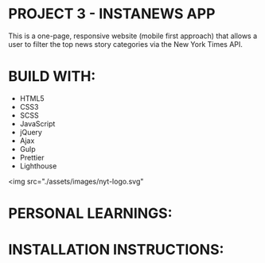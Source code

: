 # PROJECT 3 - INSTANEWS APP

This is a one-page, responsive website (mobile first approach) that allows a user to filter the top news story categories via the New York Times API.

# BUILD WITH:

- HTML5
- CSS3
- SCSS
- JavaScript
- jQuery
- Ajax
- Gulp
- Prettier
- Lighthouse

<img src="./assets/images/nyt-logo.svg"

# PERSONAL LEARNINGS:

# INSTALLATION INSTRUCTIONS:

